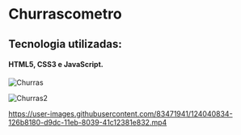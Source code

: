 # Churrascometro
## Tecnologia utilizadas:
#### HTML5, CSS3 e JavaScript.

![Churras](https://user-images.githubusercontent.com/83471941/124039956-5067a600-d9da-11eb-85fb-a4a1dee2675f.png)

![Churras2](https://user-images.githubusercontent.com/83471941/124040499-69bd2200-d9db-11eb-9580-ad10ab40966b.png)


https://user-images.githubusercontent.com/83471941/124040834-126b8180-d9dc-11eb-8039-41c12381e832.mp4

